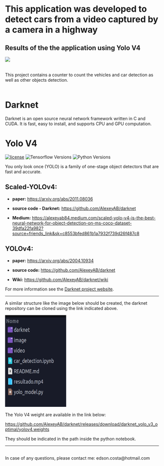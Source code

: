 # This application was developed to detect cars from a video captured by a camera in a highway

## Results of the the application using Yolo V4
![](image/Project_Name.gif)

<br>
This project contains a counter to count the vehicles and car detection as well as other objects detection.

<br>
<br>

# Darknet #
Darknet is an open source neural network framework written in C and CUDA. It is fast, easy to install, and supports CPU and GPU computation.

# Yolo V4 #

[![license](https://img.shields.io/github/license/mashape/apistatus.svg)](LICENSE)
![Tensorflow Versions](https://img.shields.io/badge/TensorFlow-2.x-blue.svg)
![Python Versions](https://img.shields.io/badge/python-3.6%20|%203.7%20|%203.8-%23EBBD68.svg)


You only look once (YOLO) is a family of one-stage object detectors that are fast and accurate. 

## Scaled-YOLOv4: 

* **paper:** https://arxiv.org/abs/2011.08036

* **source code - Darknet:** https://github.com/AlexeyAB/darknet

* **Medium:** https://alexeyab84.medium.com/scaled-yolo-v4-is-the-best-neural-network-for-object-detection-on-ms-coco-dataset-39dfa22fa982?source=friends_link&sk=c8553bfed861b1a7932f739d26f487c8

## YOLOv4:

* **paper:** https://arxiv.org/abs/2004.10934

* **source code:** https://github.com/AlexeyAB/darknet

* **Wiki:** https://github.com/AlexeyAB/darknet/wiki


For more information see the [Darknet project website](http://pjreddie.com/darknet).

___

A similar structure like the image below should be created, the darknet repository can be cloned using the link indicated above.

<img src="image/dir.png" width="200" height="300"/>


The Yolo V4 weight are available in the link below:

https://github.com/AlexeyAB/darknet/releases/download/darknet_yolo_v3_optimal/yolov4.weights

They should be indicated in the path inside the python notebook.
___
<br>
In case of any questions, please contact me: edson.costa@hotmail.com